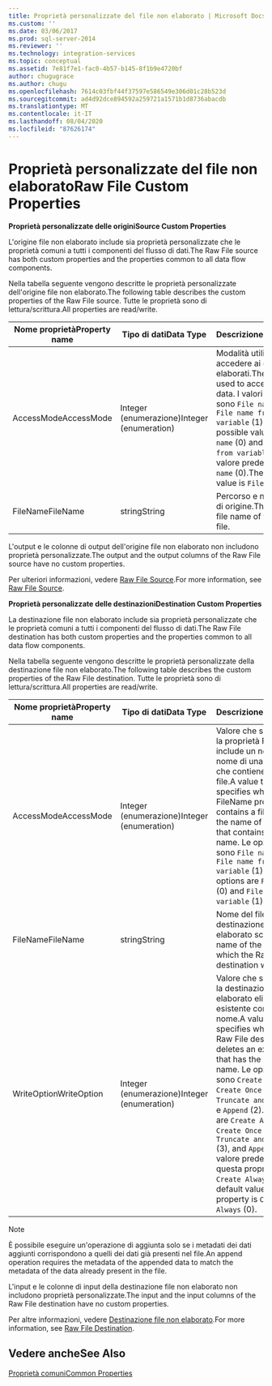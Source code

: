 ```yaml
---
title: Proprietà personalizzate del file non elaborato | Microsoft Docs
ms.custom: ''
ms.date: 03/06/2017
ms.prod: sql-server-2014
ms.reviewer: ''
ms.technology: integration-services
ms.topic: conceptual
ms.assetid: 7e81f7e1-fac0-4b57-b145-8f1b9e4720bf
author: chugugrace
ms.author: chugu
ms.openlocfilehash: 7614c03fbf44f37597e586549e306d01c28b523d
ms.sourcegitcommit: ad4d92dce894592a259721a1571b1d8736abacdb
ms.translationtype: MT
ms.contentlocale: it-IT
ms.lasthandoff: 08/04/2020
ms.locfileid: "87626174"
---
```

# <a name="raw-file-custom-properties"></a><span data-ttu-id="55d49-102">Proprietà personalizzate del file non elaborato</span><span class="sxs-lookup"><span data-stu-id="55d49-102">Raw File Custom Properties</span></span>
  <span data-ttu-id="55d49-103">**Proprietà personalizzate delle origini**</span><span class="sxs-lookup"><span data-stu-id="55d49-103">**Source Custom Properties**</span></span>  
  
 <span data-ttu-id="55d49-104">L'origine file non elaborato include sia proprietà personalizzate che le proprietà comuni a tutti i componenti del flusso di dati.</span><span class="sxs-lookup"><span data-stu-id="55d49-104">The Raw File source has both custom properties and the properties common to all data flow components.</span></span>  
  
 <span data-ttu-id="55d49-105">Nella tabella seguente vengono descritte le proprietà personalizzate dell'origine file non elaborato.</span><span class="sxs-lookup"><span data-stu-id="55d49-105">The following table describes the custom properties of the Raw File source.</span></span> <span data-ttu-id="55d49-106">Tutte le proprietà sono di lettura/scrittura.</span><span class="sxs-lookup"><span data-stu-id="55d49-106">All properties are read/write.</span></span>  
  
|<span data-ttu-id="55d49-107">Nome proprietà</span><span class="sxs-lookup"><span data-stu-id="55d49-107">Property name</span></span>|<span data-ttu-id="55d49-108">Tipo di dati</span><span class="sxs-lookup"><span data-stu-id="55d49-108">Data Type</span></span>|<span data-ttu-id="55d49-109">Descrizione</span><span class="sxs-lookup"><span data-stu-id="55d49-109">Description</span></span>|  
|-------------------|---------------|-----------------|  
|<span data-ttu-id="55d49-110">AccessMode</span><span class="sxs-lookup"><span data-stu-id="55d49-110">AccessMode</span></span>|<span data-ttu-id="55d49-111">Integer (enumerazione)</span><span class="sxs-lookup"><span data-stu-id="55d49-111">Integer (enumeration)</span></span>|<span data-ttu-id="55d49-112">Modalità utilizzata per accedere ai dati non elaborati.</span><span class="sxs-lookup"><span data-stu-id="55d49-112">The mode used to access the raw data.</span></span> <span data-ttu-id="55d49-113">I valori possibili sono `File name` (0) e `File name from variable` (1).</span><span class="sxs-lookup"><span data-stu-id="55d49-113">The possible values are `File name` (0) and `File name from variable` (1).</span></span> <span data-ttu-id="55d49-114">Il valore predefinito è `File name` (0).</span><span class="sxs-lookup"><span data-stu-id="55d49-114">The default value is `File name` (0).</span></span>|  
|<span data-ttu-id="55d49-115">FileName</span><span class="sxs-lookup"><span data-stu-id="55d49-115">FileName</span></span>|<span data-ttu-id="55d49-116">string</span><span class="sxs-lookup"><span data-stu-id="55d49-116">String</span></span>|<span data-ttu-id="55d49-117">Percorso e nome del file di origine.</span><span class="sxs-lookup"><span data-stu-id="55d49-117">The path and file name of the source file.</span></span>|  
  
 <span data-ttu-id="55d49-118">L'output e le colonne di output dell'origine file non elaborato non includono proprietà personalizzate.</span><span class="sxs-lookup"><span data-stu-id="55d49-118">The output and the output columns of the Raw File source have no custom properties.</span></span>  
  
 <span data-ttu-id="55d49-119">Per ulteriori informazioni, vedere [Raw File Source](raw-file-source.md).</span><span class="sxs-lookup"><span data-stu-id="55d49-119">For more information, see [Raw File Source](raw-file-source.md).</span></span>  
  
 <span data-ttu-id="55d49-120">**Proprietà personalizzate delle destinazioni**</span><span class="sxs-lookup"><span data-stu-id="55d49-120">**Destination Custom Properties**</span></span>  
  
 <span data-ttu-id="55d49-121">La destinazione file non elaborato include sia proprietà personalizzate che le proprietà comuni a tutti i componenti del flusso di dati.</span><span class="sxs-lookup"><span data-stu-id="55d49-121">The Raw File destination has both custom properties and the properties common to all data flow components.</span></span>  
  
 <span data-ttu-id="55d49-122">Nella tabella seguente vengono descritte le proprietà personalizzate della destinazione file non elaborato.</span><span class="sxs-lookup"><span data-stu-id="55d49-122">The following table describes the custom properties of the Raw File destination.</span></span> <span data-ttu-id="55d49-123">Tutte le proprietà sono di lettura/scrittura.</span><span class="sxs-lookup"><span data-stu-id="55d49-123">All properties are read/write.</span></span>  
  
|<span data-ttu-id="55d49-124">Nome proprietà</span><span class="sxs-lookup"><span data-stu-id="55d49-124">Property name</span></span>|<span data-ttu-id="55d49-125">Tipo di dati</span><span class="sxs-lookup"><span data-stu-id="55d49-125">Data Type</span></span>|<span data-ttu-id="55d49-126">Descrizione</span><span class="sxs-lookup"><span data-stu-id="55d49-126">Description</span></span>|  
|-------------------|---------------|-----------------|  
|<span data-ttu-id="55d49-127">AccessMode</span><span class="sxs-lookup"><span data-stu-id="55d49-127">AccessMode</span></span>|<span data-ttu-id="55d49-128">Integer (enumerazione)</span><span class="sxs-lookup"><span data-stu-id="55d49-128">Integer (enumeration)</span></span>|<span data-ttu-id="55d49-129">Valore che specifica se la proprietà FileName include un nome file o il nome di una variabile che contiene un nome file.</span><span class="sxs-lookup"><span data-stu-id="55d49-129">A value that specifies whether the FileName property contains a file name, or the name of a variable that contains a file name.</span></span> <span data-ttu-id="55d49-130">Le opzioni valide sono `File name` (0) e `File name from variable` (1).</span><span class="sxs-lookup"><span data-stu-id="55d49-130">The options are `File name` (0) and `File name from variable` (1).</span></span>|  
|<span data-ttu-id="55d49-131">FileName</span><span class="sxs-lookup"><span data-stu-id="55d49-131">FileName</span></span>|<span data-ttu-id="55d49-132">string</span><span class="sxs-lookup"><span data-stu-id="55d49-132">String</span></span>|<span data-ttu-id="55d49-133">Nome del file in cui la destinazione file non elaborato scrive.</span><span class="sxs-lookup"><span data-stu-id="55d49-133">The name of the file to which the Raw File destination writes.</span></span>|  
|<span data-ttu-id="55d49-134">WriteOption</span><span class="sxs-lookup"><span data-stu-id="55d49-134">WriteOption</span></span>|<span data-ttu-id="55d49-135">Integer (enumerazione)</span><span class="sxs-lookup"><span data-stu-id="55d49-135">Integer (enumeration)</span></span>|<span data-ttu-id="55d49-136">Valore che specifica se la destinazione file non elaborato elimina un file esistente con lo stesso nome.</span><span class="sxs-lookup"><span data-stu-id="55d49-136">A value that specifies whether the Raw File destination deletes an existing file that has the same name.</span></span> <span data-ttu-id="55d49-137">Le opzioni valide sono `Create Always` (0), `Create Once` (1), `Truncate and Append` (3) e `Append` (2).</span><span class="sxs-lookup"><span data-stu-id="55d49-137">The options are `Create Always` (0), `Create Once` (1), `Truncate and Append` (3), and `Append` (2).</span></span> <span data-ttu-id="55d49-138">Il valore predefinito di questa proprietà è `Create Always` (0).</span><span class="sxs-lookup"><span data-stu-id="55d49-138">The default value of this property is `Create Always` (0).</span></span>|  
  
> [!NOTE]  
>  <span data-ttu-id="55d49-139">È possibile eseguire un'operazione di aggiunta solo se i metadati dei dati aggiunti corrispondono a quelli dei dati già presenti nel file.</span><span class="sxs-lookup"><span data-stu-id="55d49-139">An append operation requires the metadata of the appended data to match the metadata of the data already present in the file.</span></span>  
  
 <span data-ttu-id="55d49-140">L'input e le colonne di input della destinazione file non elaborato non includono proprietà personalizzate.</span><span class="sxs-lookup"><span data-stu-id="55d49-140">The input and the input columns of the Raw File destination have no custom properties.</span></span>  
  
 <span data-ttu-id="55d49-141">Per altre informazioni, vedere [Destinazione file non elaborato](raw-file-destination.md).</span><span class="sxs-lookup"><span data-stu-id="55d49-141">For more information, see [Raw File Destination](raw-file-destination.md).</span></span>  
  
## <a name="see-also"></a><span data-ttu-id="55d49-142">Vedere anche</span><span class="sxs-lookup"><span data-stu-id="55d49-142">See Also</span></span>  
 [<span data-ttu-id="55d49-143">Proprietà comuni</span><span class="sxs-lookup"><span data-stu-id="55d49-143">Common Properties</span></span>](../common-properties.md)  
  
  
